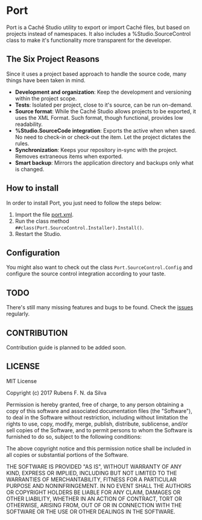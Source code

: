 # Port

Port is a Caché Studio utility to export or import Caché files, but
based on projects instead of namespaces. It also includes a %Studio.SourceControl class to make it's functionality
more transparent for the developer.

## The Six Project Reasons

Since it uses a project based approach to handle the source code, many things have been taken in mind.

* **Development and organization**: Keep the development and versioning within the project scope.
* **Tests**: Isolated per project, close to it's source, can be run on-demand.
* **Source format**: While the Caché Studio allows projects to be exported, it uses the XML Format. Such format, though functional, provides low readability.
* **%Studio.SourceCode integration**: Exports the active when when saved. No need to check-in or check-out the item. Let the project dictates the rules.
* **Synchronization**: Keeps your repository in-sync with the project. Removes extraneous items when exported.
* **Smart backup**: Mirrors the application directory and backups only what is changed.

## How to install

In order to install Port, you just need to follow the steps below:

1. Import the file [port.xml](https://github.com/rfns/port/blob/master/port.xml).
2. Run the class method ``##class(Port.SourceControl.Installer).Install()``.
3. Restart the Studio.

## Configuration

You might also want to check out the class ``Port.SourceControl.Config`` and configure
the source control integration according to your taste.

## TODO

There's still many missing features and bugs to be found. Check the [issues](https://github.com/rfns/port/issues) regularly.

## CONTRIBUTION

Contribution guide is planned to be added soon.

## LICENSE

MIT License

Copyright (c) 2017 Rubens F. N. da Silva

Permission is hereby granted, free of charge, to any person obtaining a copy
of this software and associated documentation files (the "Software"), to deal
in the Software without restriction, including without limitation the rights
to use, copy, modify, merge, publish, distribute, sublicense, and/or sell
copies of the Software, and to permit persons to whom the Software is
furnished to do so, subject to the following conditions:

The above copyright notice and this permission notice shall be included in all
copies or substantial portions of the Software.

THE SOFTWARE IS PROVIDED "AS IS", WITHOUT WARRANTY OF ANY KIND, EXPRESS OR
IMPLIED, INCLUDING BUT NOT LIMITED TO THE WARRANTIES OF MERCHANTABILITY,
FITNESS FOR A PARTICULAR PURPOSE AND NONINFRINGEMENT. IN NO EVENT SHALL THE
AUTHORS OR COPYRIGHT HOLDERS BE LIABLE FOR ANY CLAIM, DAMAGES OR OTHER
LIABILITY, WHETHER IN AN ACTION OF CONTRACT, TORT OR OTHERWISE, ARISING FROM,
OUT OF OR IN CONNECTION WITH THE SOFTWARE OR THE USE OR OTHER DEALINGS IN THE
SOFTWARE.






